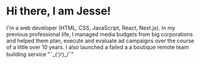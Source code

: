 # Hi there, I am Jesse!

I'm a web developer (HTML, CSS, JavaScript, React, Next.js).
In my previous professional life, I managed media budgets from big corporations and helped them plan, execute and evaluate ad campaigns over the course of a little over 10 years.
I also launched a failed a a boutique remote team building service "¯\_(ツ)_/¯"
